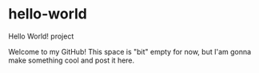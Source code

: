 # hello-world
Hello World! project

Welcome to my GitHub! This space is "bit" empty for now, but I'am gonna make something cool and post it here.
